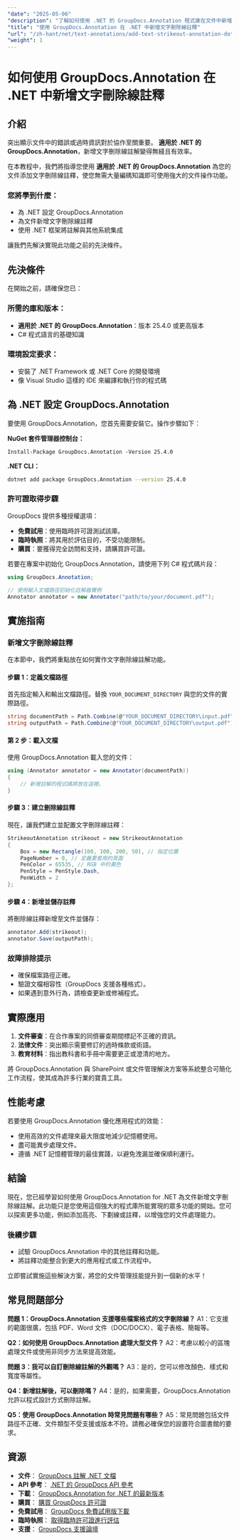 ```yaml
---
"date": "2025-05-06"
"description": "了解如何使用 .NET 的 GroupDocs.Annotation 程式庫在文件中新增文字刪除線註釋，從而增強文件審查和協作。"
"title": "使用 GroupDocs.Annotation 在 .NET 中新增文字刪除線註釋"
"url": "/zh-hant/net/text-annotations/add-text-strikeout-annotation-dotnet-groupdocs/"
"weight": 1
---
```


# 如何使用 GroupDocs.Annotation 在 .NET 中新增文字刪除線註釋

## 介紹

突出顯示文件中的錯誤或過時資訊對於協作至關重要。 **適用於 .NET 的 GroupDocs.Annotation**，新增文字刪除線註解變得無縫且有效率。

在本教程中，我們將指導您使用 **適用於 .NET 的 GroupDocs.Annotation** 為您的文件添加文字刪除線註釋，使您無需大量編碼知識即可使用強大的文件操作功能。

### 您將學到什麼：
- 為 .NET 設定 GroupDocs.Annotation
- 為文件新增文字刪除線註釋
- 使用 .NET 框架將註解與其他系統集成

讓我們先解決實現此功能之前的先決條件。

## 先決條件

在開始之前，請確保您已：

### 所需的庫和版本：
- **適用於 .NET 的 GroupDocs.Annotation**：版本 25.4.0 或更高版本
- C# 程式語言的基礎知識

### 環境設定要求：
- 安裝了 .NET Framework 或 .NET Core 的開發環境
- 像 Visual Studio 這樣的 IDE 來編譯和執行你的程式碼

## 為 .NET 設定 GroupDocs.Annotation

要使用 GroupDocs.Annotation，您首先需要安裝它。操作步驟如下：

**NuGet 套件管理器控制台：**
```plaintext
Install-Package GroupDocs.Annotation -Version 25.4.0
```

**.NET CLI：**
```bash
dotnet add package GroupDocs.Annotation --version 25.4.0
```

### 許可證取得步驟

GroupDocs 提供多種授權選項：
- **免費試用**：使用臨時許可證測試該庫。
- **臨時執照**：將其用於評估目的，不受功能限制。
- **購買**：要獲得完全訪問和支持，請購買許可證。

若要在專案中初始化 GroupDocs.Annotation，請使用下列 C# 程式碼片段：

```csharp
using GroupDocs.Annotation;

// 使用輸入文檔路徑初始化註解器實例
Annotator annotator = new Annotator("path/to/your/document.pdf");
```

## 實施指南

### 新增文字刪除線註釋

在本節中，我們將重點放在如何實作文字刪除線註解功能。

#### 步驟 1：定義文檔路徑

首先指定輸入和輸出文檔路徑。替換 `YOUR_DOCUMENT_DIRECTORY` 與您的文件的實際路徑。

```csharp
string documentPath = Path.Combine(@"YOUR_DOCUMENT_DIRECTORY\input.pdf");
string outputPath = Path.Combine(@"YOUR_DOCUMENT_DIRECTORY\output.pdf");
```

#### 第 2 步：載入文檔

使用 GroupDocs.Annotation 載入您的文件：

```csharp
using (Annotator annotator = new Annotator(documentPath))
{
    // 新增註解的程式碼將放在這裡。
}
```

#### 步驟 3：建立刪除線註釋

現在，讓我們建立並配置文字刪除線註釋：

```csharp
StrikeoutAnnotation strikeout = new StrikeoutAnnotation
{
    Box = new Rectangle(100, 100, 200, 50), // 指定位置
    PageNumber = 0, // 定義要套用的頁面
    PenColor = 65535, // RGB 中的黃色
    PenStyle = PenStyle.Dash,
    PenWidth = 2
};
```

#### 步驟 4：新增並儲存註釋

將刪除線註釋新增至文件並儲存：

```csharp
annotator.Add(strikeout);
annotator.Save(outputPath);
```

### 故障排除提示

- 確保檔案路徑正確。
- 驗證文檔相容性（GroupDocs 支援各種格式）。
- 如果遇到意外行為，請檢查更新或修補程式。

## 實際應用

1. **文件審查**：在合作專案的同儕審查期間標記不正確的資訊。
2. **法律文件**：突出顯示需要修訂的過時條款或術語。
3. **教育材料**：指出教科書和手冊中需要更正或澄清的地方。

將 GroupDocs.Annotation 與 SharePoint 或文件管理解決方案等系統整合可簡化工作流程，使其成為許多行業的寶貴工具。

## 性能考慮

若要使用 GroupDocs.Annotation 優化應用程式的效能：
- 使用高效的文件處理來最大限度地減少記憶體使用。
- 盡可能異步處理文件。
- 遵循 .NET 記憶體管理的最佳實踐，以避免洩漏並確保順利運行。

## 結論

現在，您已經學習如何使用 GroupDocs.Annotation for .NET 為文件新增文字刪除線註解。此功能只是您使用這個強大的程式庫所能實現的眾多功能的開始。您可以探索更多功能，例如添加高亮、下劃線或註釋，以增強您的文件處理能力。

### 後續步驟
- 試驗 GroupDocs.Annotation 中的其他註釋和功能。
- 將註釋功能整合到更大的應用程式或工作流程中。

立即嘗試實施這些解決方案，將您的文件管理技能提升到一個新的水平！

## 常見問題部分

**問題 1：GroupDocs.Annotation 支援哪些檔案格式的文字刪除線？**
A1：它支援的範圍很廣，包括 PDF、Word 文件（DOC/DOCX）、電子表格、簡報等。

**Q2：如何使用 GroupDocs.Annotation 處理大型文件？**
A2：考慮以較小的區塊處理文件或使用非同步方法來提高效能。

**問題 3：我可以自訂刪除線註解的外觀嗎？**
A3：是的，您可以修改顏色、樣式和寬度等屬性。

**Q4：新增註解後，可以刪除嗎？**
A4：是的，如果需要，GroupDocs.Annotation 允許以程式設計方式刪除註解。

**Q5：使用 GroupDocs.Annotation 時常見問題有哪些？**
A5：常見問題包括文件路徑不正確、文件類型不受支援或版本不符。請務必確保您的設置符合圖書館的要求。

## 資源
- **文件**： [GroupDocs 註解 .NET 文檔](https://docs.groupdocs.com/annotation/net/)
- **API 參考**： [.NET 的 GroupDocs API 參考](https://reference.groupdocs.com/annotation/net/)
- **下載**： [GroupDocs.Annotation for .NET 的最新版本](https://releases.groupdocs.com/annotation/net/)
- **購買**： [購買 GroupDocs 許可證](https://purchase.groupdocs.com/buy)
- **免費試用**： [GroupDocs 免費試用版下載](https://releases.groupdocs.com/annotation/net/)
- **臨時執照**： [取得臨時許可證進行評估](https://purchase.groupdocs.com/temporary-license/)
- **支援**： [GroupDocs 支援論壇](https://forum.groupdocs.com/c/annotation/)